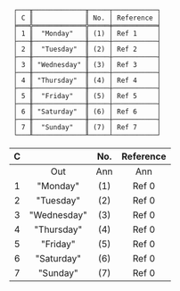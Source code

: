 ```text
 ┌───╥─────────────╥─────┬───────────┐
 │ C ║             ║ No. │ Reference │
 ╞═══╬═════════════╬═════╪═══════════╡
 │ 1 ║  "Monday"   ║ (1) │ Ref 1     │
 ├───╫─────────────╫─────┼───────────┤
 │ 2 ║  "Tuesday"  ║ (2) │ Ref 2     │
 ├───╫─────────────╫─────┼───────────┤
 │ 3 ║ "Wednesday" ║ (3) │ Ref 3     │
 ├───╫─────────────╫─────┼───────────┤
 │ 4 ║ "Thursday"  ║ (4) │ Ref 4     │
 ├───╫─────────────╫─────┼───────────┤
 │ 5 ║  "Friday"   ║ (5) │ Ref 5     │
 ├───╫─────────────╫─────┼───────────┤
 │ 6 ║ "Saturday"  ║ (6) │ Ref 6     │
 ├───╫─────────────╫─────┼───────────┤
 │ 7 ║  "Sunday"   ║ (7) │ Ref 7     │
 └───╨─────────────╨─────┴───────────┘
```
                           
| C |             | No. | Reference |
|:-:|:-----------:|:---:|:---------:|
|   |     Out     | Ann |    Ann    |
| 1 |  "Monday"   | (1) |   Ref 0   |
| 2 |  "Tuesday"  | (2) |   Ref 0   |
| 3 | "Wednesday" | (3) |   Ref 0   |
| 4 | "Thursday"  | (4) |   Ref 0   |
| 5 |  "Friday"   | (5) |   Ref 0   |
| 6 | "Saturday"  | (6) |   Ref 0   |
| 7 |  "Sunday"   | (7) |   Ref 0   |
